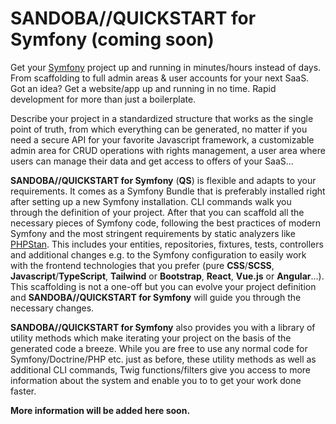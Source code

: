 # SANDOBA//QUICKSTART for Symfony (coming soon)
Get your [Symfony](https://symfony.com/) project up and running in minutes/hours instead of days. From scaffolding to full admin areas & user accounts for your next SaaS. Got an idea? Get a website/app up and running in no time. Rapid development for more than just a boilerplate.

Describe your project in a standardized structure that works as the single point of truth, from which everything can be generated, no matter if you need a secure API for your favorite Javascript framework, a customizable admin area for CRUD operations with rights management, a user area where users can manage their data and get access to offers of your SaaS...

**SANDOBA//QUICKSTART for Symfony** (**QS**) is flexible and adapts to your requirements. It comes as a Symfony Bundle that is preferably installed right after setting up a new Symfony installation. CLI commands walk you through the definition of your project. After that you can scaffold all the necessary pieces of Symfony code, following the best practices of modern Symfony and the most stringent requirements by static analyzers like [PHPStan](https://phpstan.org/). This includes your entities, repositories, fixtures, tests, controllers and additional changes e.g. to the Symfony configuration to easily work with the frontend technologies that you prefer (pure **CSS**/**SCSS**, **Javascript**/**TypeScript**, **Tailwind** or **Bootstrap**, **React**, **Vue.js** or **Angular**...). This scaffolding is not a one-off but you can evolve your project definition and **SANDOBA//QUICKSTART for Symfony** will guide you through the necessary changes.

**SANDOBA//QUICKSTART for Symfony** also provides you with a library of utility methods which make iterating your project on the basis of the generated code a breeze. While you are free to use any normal code for Symfony/Doctrine/PHP etc. just as before, these utility methods as well as additional CLI commands, Twig functions/filters give you access to more information about the system and enable you to to get your work done faster.

**More information will be added here soon.**

